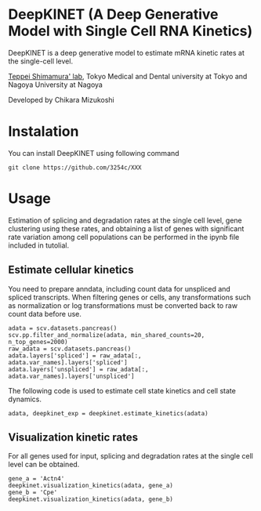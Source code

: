 # DeepKINET (A Deep Generative Model with Single Cell RNA Kinetics)
DeepKINET is a deep generative model to estimate mRNA kinetic rates at the single-cell level.

[Teppei Shimamura' lab](https://www.shimamlab.info/), Tokyo Medical and Dental university at Tokyo and Nagoya University at Nagoya

Developed by Chikara Mizukoshi

# Instalation
You can install DeepKINET using following command
```
git clone https://github.com/3254c/XXX
```

# Usage
Estimation of splicing and degradation rates at the single cell level, gene clustering using these rates, and obtaining a list of genes with significant rate variation among cell populations can be performed in the ipynb file included in tutolial.
## Estimate cellular kinetics
You need to prepare anndata, including count data for unspliced and spliced transcripts.
When filtering genes or cells, any transformations such as normalization or log transformations must be converted back to raw count data before use.
```
adata = scv.datasets.pancreas()
scv.pp.filter_and_normalize(adata, min_shared_counts=20, n_top_genes=2000)
raw_adata = scv.datasets.pancreas()
adata.layers['spliced'] = raw_adata[:, adata.var_names].layers['spliced']
adata.layers['unspliced'] = raw_adata[:, adata.var_names].layers['unspliced']
```
The following code is used to estimate cell state kinetics and cell state dynamics.
```
adata, deepkinet_exp = deepkinet.estimate_kinetics(adata)
```
## Visualization kinetic rates
For all genes used for input, splicing and degradation rates at the single cell level can be obtained.
```
gene_a = 'Actn4'
deepkinet.visualization_kinetics(adata, gene_a)
gene_b = 'Cpe'
deepkinet.visualization_kinetics(adata, gene_b)
```
